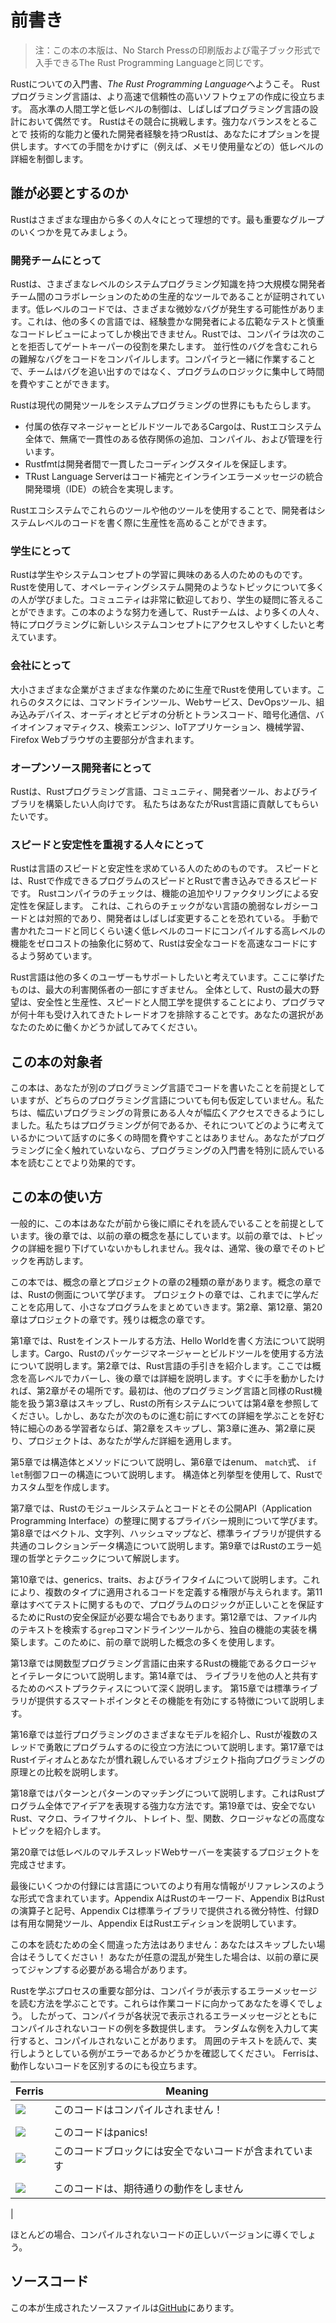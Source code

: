 # 前書き

> 注：この本の本版は、No Starch Pressの印刷版および電子ブック形式で入手できるThe Rust Programming Languageと同じです。

[nsprust]: https://nostarch.com/rust
[nsp]: https://nostarch.com/

Rustについての入門書、*The Rust Programming Language*へようこそ。 Rustプログラミング言語は、より高速で信頼性の高いソフトウェアの作成に役立ちます。 高水準の人間工学と低レベルの制御は、しばしばプログラミング言語の設計において偶然です。 Rustはその競合に挑戦します。強力なバランスをとることで
技術的な能力と優れた開発者経験を持つRustは、あなたにオプションを提供します。すべての手間をかけずに（例えば、メモリ使用量などの）低レベルの詳細を制御します。

## 誰が必要とするのか

Rustはさまざまな理由から多くの人々にとって理想的です。最も重要なグループのいくつかを見てみましょう。


### 開発チームにとって

Rustは、さまざまなレベルのシステムプログラミング知識を持つ大規模な開発者チーム間のコラボレーションのための生産的なツールであることが証明されています。低レベルのコードでは、さまざまな微妙なバグが発生する可能性があります。これは、他の多くの言語では、経験豊かな開発者による広範なテストと慎重なコードレビューによってしか検出できません。Rustでは、コンパイラは次のことを拒否してゲートキーパーの役割を果たします。
並行性のバグを含むこれらの難解なバグをコードをコンパイルします。コンパイラと一緒に作業することで、チームはバグを追い出すのではなく、プログラムのロジックに集中して時間を費やすことができます。

Rustは現代の開発ツールをシステムプログラミングの世界にももたらします。

* 付属の依存マネージャーとビルドツールであるCargoは、Rustエコシステム全体で、無痛で一貫性のある依存関係の追加、コンパイル、および管理を行います。
* Rustfmtは開発者間で一貫したコーディングスタイルを保証します。
* TRust Language Serverはコード補完とインラインエラーメッセージの統合開発環境（IDE）の統合を実現します。

Rustエコシステムでこれらのツールや他のツールを使用することで、開発者はシステムレベルのコードを書く際に生産性を高めることができます。

### 学生にとって

Rustは学生やシステムコンセプトの学習に興味のある人のためのものです。Rustを使用して、オペレーティングシステム開発のようなトピックについて多くの人が学びました。コミュニティは非常に歓迎しており、学生の疑問に答えることができます。この本のような努力を通して、Rustチームは、より多くの人々、特にプログラミングに新しいシステムコンセプトにアクセスしやすくしたいと考えています。

### 会社にとって


大小さまざまな企業がさまざまな作業のために生産でRustを使用しています。これらのタスクには、コマンドラインツール、Webサービス、DevOpsツール、組み込みデバイス、オーディオとビデオの分析とトランスコード、暗号化通信、バイオインフォマティクス、検索エンジン、IoTアプリケーション、機械学習、Firefox Webブラウザの主要部分が含まれます。

### オープンソース開発者にとって

Rustは、Rustプログラミング言語、コミュニティ、開発者ツール、およびライブラリを構築したい人向けです。 私たちはあなたがRust言語に貢献してもらいたいです。

### スピードと安定性を重視する人々にとって

Rustは言語のスピードと安定性を求めている人のためのものです。 スピードとは、Rustで作成できるプログラムのスピードとRustで書き込みできるスピードです。 Rustコンパイラのチェックは、機能の追加やリファクタリングによる安定性を保証します。 これは、これらのチェックがない言語の脆弱なレガシーコードとは対照的であり、開発者はしばしば変更することを恐れている。 手動で書かれたコードと同じくらい速く低レベルのコードにコンパイルする高レベルの機能をゼロコストの抽象化に努めて、Rustは安全なコードを高速なコードにするよう努めています。

Rust言語は他の多くのユーザーもサポートしたいと考えています。ここに挙げたものは、最大の利害関係者の一部にすぎません。 全体として、Rustの最大の野望は、安全性と生産性、スピードと人間工学を提供することにより、プログラマが何十年も受け入れてきたトレードオフを排除することです。あなたの選択があなたのために働くかどうか試してみてください。

## この本の対象者

この本は、あなたが別のプログラミング言語でコードを書いたことを前提としていますが、どちらのプログラミング言語についても何も仮定していません。私たちは、幅広いプログラミングの背景にある人々が幅広くアクセスできるようにしました。私たちはプログラミングが何であるか、それについてどのように考えているかについて話すのに多くの時間を費やすことはありません。あなたがプログラミングに全く触れていないなら、プログラミングの入門書を特別に読んでいる本を読むことでより効果的です。

## この本の使い方

一般的に、この本はあなたが前から後に順にそれを読んでいることを前提としています。後の章では、以前の章の概念を基にしています。以前の章では、トピックの詳細を掘り下げていないかもしれません。我々は、通常、後の章でそのトピックを再訪します。

この本では、概念の章とプロジェクトの章の2種類の章があります。概念の章では、Rustの側面について学びます。 プロジェクトの章では、これまでに学んだことを応用して、小さなプログラムをまとめていきます。第2章、第12章、第20章はプロジェクトの章です。残りは概念の章です。

第1章では、Rustをインストールする方法、Hello Worldを書く方法について説明します。Cargo、Rustのパッケージマネージャーとビルドツールを使用する方法について説明します。第2章では、Rust言語の手引きを紹介します。ここでは概念を高レベルでカバーし、後の章では詳細を説明します。すぐに手を動かしたければ、第2章がその場所です。最初は、他のプログラミング言語と同様のRust機能を扱う第3章はスキップし、Rustの所有システムについては第4章を参照してください。しかし、あなたが次のものに進む前にすべての詳細を学ぶことを好む特に細心のある学習者ならば、第2章をスキップし、第3章に進み、第2章に戻り、プロジェクトは、あなたが学んだ詳細を適用します。

第5章では構造体とメソッドについて説明し、第6章ではenum、 `match`式、 `if let`制御フローの構造について説明します。 構造体と列挙型を使用して、Rustでカスタム型を作成します。

第7章では、Rustのモジュールシステムとコードとその公開API（Application Programming Interface）の整理に関するプライバシー規則について学びます。第8章ではベクトル、文字列、ハッシュマップなど、標準ライブラリが提供する共通のコレクションデータ構造について説明します。第9章ではRustのエラー処理の哲学とテクニックについて解説します。

第10章では、generics、traits、およびライフタイムについて説明します。これにより、複数のタイプに適用されるコードを定義する権限が与えられます。第11章はすべてテストに関するもので、プログラムのロジックが正しいことを保証するためにRustの安全保証が必要な場合でもあります。第12章では、ファイル内のテキストを検索する`grep`コマンドラインツールから、独自の機能の実装を構築します。このために、前の章で説明した概念の多くを使用します。

第13章では関数型プログラミング言語に由来するRustの機能であるクロージャとイテレータについて説明します。第14章では、
ライブラリを他の人と共有するためのベストプラクティスについて深く説明します。
第15章では標準ライブラリが提供するスマートポインタとその機能を有効にする特徴について説明します。

第16章では並行プログラミングのさまざまなモデルを紹介し、Rustが複数のスレッドで勇敢にプログラムするのに役立つ方法について説明します。第17章ではRustイディオムとあなたが慣れ親しんでいるオブジェクト指向プログラミングの原理との比較を説明します。

第18章ではパターンとパターンのマッチングについて説明します。これはRustプログラム全体でアイデアを表現する強力な方法です。第19章では、安全でないRust、マクロ、ライフサイクル、トレイト、型、関数、クロージャなどの高度なトピックを紹介します。

第20章では低レベルのマルチスレッドWebサーバーを実装するプロジェクトを完成させます。

最後にいくつかの付録には言語についてのより有用な情報がリファレンスのような形式で含まれています。Appendix AはRustのキーワード、Appendix BはRustの演算子と記号、Appendix Cは標準ライブラリで提供される微分特性、付録Dは有用な開発ツール、Appendix EはRustエディションを説明しています。

この本を読むための全く間違った方法はありません：あなたはスキップしたい場合はそうしてください！
あなたが任意の混乱が発生した場合は、以前の章に戻ってジャンプする必要がある場合があります。 

<span id="ferris"></span>

Rustを学ぶプロセスの重要な部分は、コンパイラが表示するエラーメッセージを読む方法を学ぶことです。これらは作業コードに向かってあなたを導くでしょう。 したがって、コンパイラが各状況で表示されるエラーメッセージとともにコンパイルされないコードの例を多数提供します。 ランダムな例を入力して実行すると、コンパイルされないことがあります。 周囲のテキストを読んで、実行しようとしている例がエラーであるかどうかを確認してください。 Ferrisは、動作しないコードを区別するのにも役立ちます。

| Ferris                                                                 | Meaning                                          |
|------------------------------------------------------------------------|--------------------------------------------------|
| <img src="img/ferris/does_not_compile.svg" class="ferris-explain">     | このコードはコンパイルされません！
                    |
| <img src="img/ferris/panics.svg" class="ferris-explain">               | このコードはpanics!                                |
| <img src="img/ferris/unsafe.svg" class="ferris-explain">               | このコードブロックには安全でないコードが含まれています
            |
| <img src="img/ferris/not_desired_behavior.svg" class="ferris-explain"> | このコードは、期待通りの動作をしません
 |

ほとんどの場合、コンパイルされないコードの正しいバージョンに導くでしょう。


## ソースコード

この本が生成されたソースファイルは[GitHub][book]にあります。

[book]: https://github.com/rust-lang/book/tree/master/2018-edition/src
